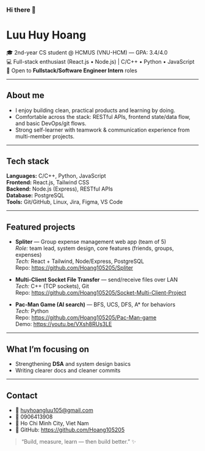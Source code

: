 ### Hi there 👋

# Luu Huy Hoang

🎓 2nd-year CS student @ HCMUS (VNU-HCM) — GPA: 3.4/4.0  
💻 Full-stack enthusiast (React.js • Node.js) | C/C++ • Python • JavaScript  
🚀 Open to **Fullstack/Software Engineer Intern** roles

---

## About me
- I enjoy building clean, practical products and learning by doing.
- Comfortable across the stack: RESTful APIs, frontend state/data flow, and basic DevOps/git flows.
- Strong self-learner with teamwork & communication experience from multi-member projects.

---

## Tech stack
**Languages:** C/C++, Python, JavaScript  
**Frontend:** React.js, Tailwind CSS  
**Backend:** Node.js (Express), RESTful APIs  
**Database:** PostgreSQL  
**Tools:** Git/GitHub, Linux, Jira, Figma, VS Code

---

## Featured projects
- **Spliter** — Group expense management web app (team of 5)  
  _Role:_ team lead, system design, core features (friends, groups, expenses)  
  _Tech:_ React + Tailwind, Node/Express, PostgreSQL  
  Repo: https://github.com/Hoang105205/Spliter

- **Multi-Client Socket File Transfer** — send/receive files over LAN  
  _Tech:_ C++ (TCP sockets), Git  
  Repo: https://github.com/Hoang105205/Socket-Multi-Client-Project

- **Pac-Man Game (AI search)** — BFS, UCS, DFS, A* for behaviors  
  _Tech:_ Python  
  Repo: https://github.com/Hoang105205/Pac-Man-game  
  Demo: https://youtu.be/VXsh8RUs3LE

---

## What I’m focusing on
- Strengthening **DSA** and system design basics  
- Writing clearer docs and cleaner commits

---

## Contact
- 📧 huyhoangluu105@gmail.com  
- 📱 0906413908  
- 📍 Ho Chi Minh City, Viet Nam  
- 🔗 GitHub: https://github.com/Hoang105205

> “Build, measure, learn — then build better.” ✨
